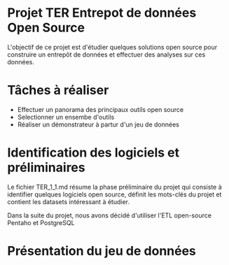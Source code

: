 # Projet TER Entrepot de données Open Source

L'objectif de ce projet est d'étudier quelques solutions open source pour construire un entrepôt de données et effectuer des analyses sur ces données.

# Tâches à réaliser
 - Effectuer un panorama des principaux outils open source 
 - Selectionner un ensembe d'outils 
 - Réaliser un démonstrateur à partur d'un jeu de
   données
   
# Identification des logiciels et préliminaires
Le fichier TER_1_1.md résume la phase préliminaire du projet qui consiste à identifier quelques logiciels open source, définit les mots-clés du projet et contient les datasets intéressant à étudier.

Dans la suite du projet, nous avons décidé d'utiliser l'ETL open-source Pentaho et PostgreSQL
# Présentation du jeu de données
